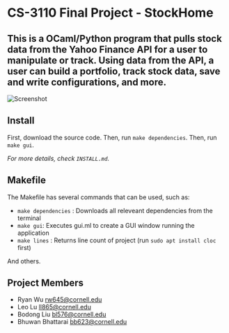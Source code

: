 # CS-3110 Final Project - StockHome
This is a OCaml/Python program that pulls stock data from the Yahoo Finance API for a user to manipulate or track. Using data from the API, a user can build a portfolio, track stock data, save and write configurations, and more. 
-----------------------------------
![Screenshot](https://media.github.coecis.cornell.edu/user/15874/files/305d40b0-78d7-404e-9523-9967292e382a)

## Install 
First, download the source code. 
Then, run `make dependencies`. 
Then, run `make gui`. 

*For more details, check `INSTALL.md`.*

## Makefile
The Makefile has several commands that can be used, such as:

- `make dependencies` : Downloads all releveant dependencies from the terminal
- `make gui`: Executes gui.ml to create a GUI window running the application
- `make lines` : Returns line count of project (run `sudo apt install cloc` first)

And others.

## Project Members 
- Ryan Wu rw645@cornell.edu 
- Leo Lu ll865@cornell.edu 
- Bodong Liu bl576@cornell.edu 
- Bhuwan Bhattarai bb623@cornell.edu 
